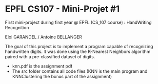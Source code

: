 # EPFL CS107 - Mini-Projet #1

First mini-project during first year @ EPFL (CS_107 course) : HandWriting Recognition

Eloi GARANDEL / Antoine BELLANGER

The goal of this project is to implement a program capable of recognizing handwritten digits. It was done using the K-Nearest Neighbors algorithm paired with a pre-classified dataset of digits.

- knn.pdf is the assignment pdf
- The src folder contains all code files (KNN is the main program and KNNClustering the bonus part of the assignment) 
